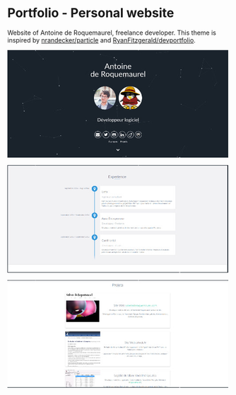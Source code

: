Portfolio - Personal website
======================
Website of Antoine de Roquemaurel, freelance developer. This theme is inspired by [nrandecker/particle](https://github.com/nrandecker/particle) and         [RyanFitzgerald/devportfolio](https://github.com/RyanFitzgerald/devportfolio). 

![screen1](readme/images/screen1.jpg)

![screen1](readme/images/screen2.jpg)

![screen1](readme/images/screen3.jpg)